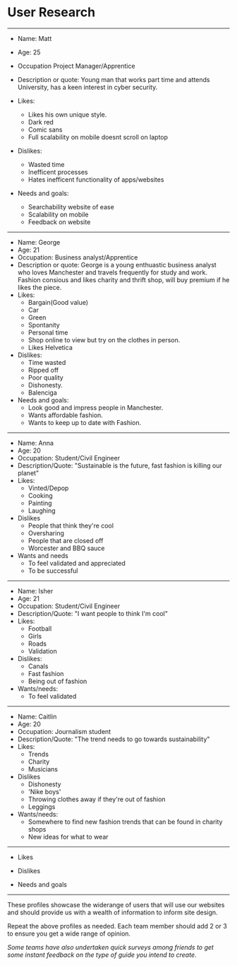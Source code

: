 # User Research
---
- Name: Matt
- Age: 25
- Occupation Project Manager/Apprentice
- Description or quote: Young man that works part time and attends University, has a keen interest in cyber security.
- Likes:
  - Likes his own unique style.
  - Dark red
  - Comic sans
  - Full scalability on mobile doesnt scroll on laptop

- Dislikes:
  - Wasted time
  - Inefficent processes
  - Hates inefficent functionality of apps/websites

- Needs and goals:
  - Searchability website of ease
  - Scalability on mobile
  - Feedback on website

- - -
- Name: George
- Age: 21
- Occupation: Business analyst/Apprentice
- Description or quote: George is a young enthuastic business analyst who loves Manchester and travels frequently for study and work. Fashion consious and likes charity and thrift shop, will buy premium if he likes the piece.
- Likes:
  - Bargain(Good value)
  - Car
  - Green 
  - Spontanity
  - Personal time
  - Shop online to view but try on the clothes in person.
  - Likes Helvetica
- Dislikes:
  - Time wasted
  - Ripped off
  - Poor quality
  - Dishonesty.
  - Balenciga
- Needs and goals:
  - Look good and impress people in Manchester.
  - Wants affordable fashion.
  - Wants to keep up to date with Fashion.
- - - 
- Name: Anna
- Age: 20
- Occupation: Student/Civil Engineer
- Description/Quote: "Sustainable is the future, fast fashion is killing our planet"
- Likes:
  -   Vinted/Depop
  -   Cooking
  -   Painting
  -   Laughing
- Dislikes
  -   People that think they're cool
  -   Oversharing
  -   People that are closed off
  -   Worcester and BBQ sauce
- Wants and needs
  -   To feel validated and appreciated
  -   To be successful
- - - 
- Name: Isher
- Age: 21
- Occupation: Student/Civil Engineer
- Description/Quote: "I want people to think I'm cool"
- Likes:
  -   Football
  -   Girls
  -   Roads
  -   Validation
- Dislikes:
  -   Canals
  -   Fast fashion
  -   Being out of fashion
- Wants/needs:
  - To feel validated
- - - 
- Name: Caitlin
- Age: 20
- Occupation: Journalism student
- Description/Quote: "The trend needs to go towards sustainability"
- Likes:
  -    Trends
  -    Charity
  -    Musicians
- Dislikes
  -    Dishonesty
  -    'Nike boys'
  -    Throwing clothes away if they're out of fashion
  -    Leggings
- Wants/needs:
  - Somewhere to find new fashion trends that can be found in charity shops
  - New ideas for what to wear
- - - 
- Likes

- Dislikes

- Needs and goals

---

These profiles showcase the widerange of users that will use our websites and should provide us with a wealth of information to inform site design. 

Repeat the above profiles as needed. Each team member should add 2 or 3 to ensure you get a wide range of opinion.

_Some teams have also undertaken quick surveys among friends to get some instant feedback on the type of guide you intend to create_.
